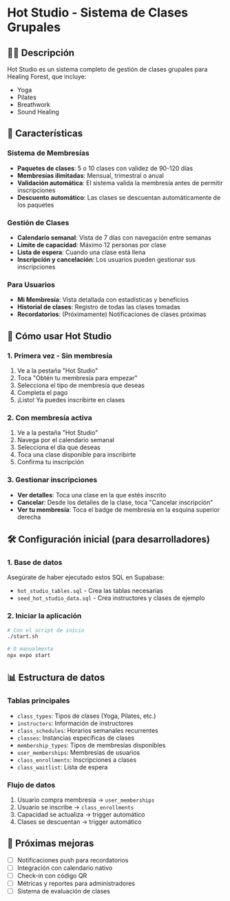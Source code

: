 # Hot Studio - Sistema de Clases Grupales

## 🧘‍♀️ Descripción
Hot Studio es un sistema completo de gestión de clases grupales para Healing Forest, que incluye:
- Yoga
- Pilates
- Breathwork
- Sound Healing

## 🚀 Características

### Sistema de Membresías
- **Paquetes de clases**: 5 o 10 clases con validez de 90-120 días
- **Membresías ilimitadas**: Mensual, trimestral o anual
- **Validación automática**: El sistema valida la membresía antes de permitir inscripciones
- **Descuento automático**: Las clases se descuentan automáticamente de los paquetes

### Gestión de Clases
- **Calendario semanal**: Vista de 7 días con navegación entre semanas
- **Límite de capacidad**: Máximo 12 personas por clase
- **Lista de espera**: Cuando una clase está llena
- **Inscripción y cancelación**: Los usuarios pueden gestionar sus inscripciones

### Para Usuarios
- **Mi Membresía**: Vista detallada con estadísticas y beneficios
- **Historial de clases**: Registro de todas las clases tomadas
- **Recordatorios**: (Próximamente) Notificaciones de clases próximas

## 📱 Cómo usar Hot Studio

### 1. Primera vez - Sin membresía
1. Ve a la pestaña "Hot Studio"
2. Toca "Obtén tu membresía para empezar"
3. Selecciona el tipo de membresía que deseas
4. Completa el pago
5. ¡Listo! Ya puedes inscribirte en clases

### 2. Con membresía activa
1. Ve a la pestaña "Hot Studio"
2. Navega por el calendario semanal
3. Selecciona el día que deseas
4. Toca una clase disponible para inscribirte
5. Confirma tu inscripción

### 3. Gestionar inscripciones
- **Ver detalles**: Toca una clase en la que estés inscrito
- **Cancelar**: Desde los detalles de la clase, toca "Cancelar inscripción"
- **Ver tu membresía**: Toca el badge de membresía en la esquina superior derecha

## 🛠️ Configuración inicial (para desarrolladores)

### 1. Base de datos
Asegúrate de haber ejecutado estos SQL en Supabase:
- `hot_studio_tables.sql` - Crea las tablas necesarias
- `seed_hot_studio_data.sql` - Crea instructores y clases de ejemplo

### 2. Iniciar la aplicación
```bash
# Con el script de inicio
./start.sh

# O manualmente
npx expo start
```

## 📊 Estructura de datos

### Tablas principales
- `class_types`: Tipos de clases (Yoga, Pilates, etc.)
- `instructors`: Información de instructores
- `class_schedules`: Horarios semanales recurrentes
- `classes`: Instancias específicas de clases
- `membership_types`: Tipos de membresías disponibles
- `user_memberships`: Membresías de usuarios
- `class_enrollments`: Inscripciones a clases
- `class_waitlist`: Lista de espera

### Flujo de datos
1. Usuario compra membresía → `user_memberships`
2. Usuario se inscribe → `class_enrollments`
3. Capacidad se actualiza → trigger automático
4. Clases se descuentan → trigger automático

## 🎯 Próximas mejoras
- [ ] Notificaciones push para recordatorios
- [ ] Integración con calendario nativo
- [ ] Check-in con código QR
- [ ] Métricas y reportes para administradores
- [ ] Sistema de evaluación de clases
